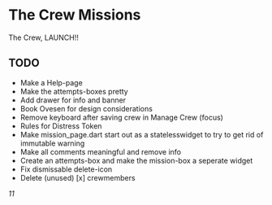 # The Crew Missions
The Crew, LAUNCH!!

## TODO
 - Make a Help-page
 - Make the attempts-boxes pretty
 - Add drawer for info and banner
 - Book Ovesen for design considerations
 - Remove keyboard after saving crew in Manage Crew (focus)
 - Rules for Distress Token
 - Make mission_page.dart start out as a statelesswidget to try to get rid of immutable warning
 - Make all comments meaningful and remove info
 - Create an attempts-box and make the mission-box a seperate widget
 - Fix dismissable delete-icon
 - Delete (unused) [x] crewmembers

*11*
